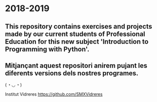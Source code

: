 # 2018-2019
This repository contains exercises and projects made by our current students of Professional Education for this new subject 'Introduction to Programming with Python'.
---
Mitjançant aquest repositori anirem pujant les diferents versions dels nostres programes.
---

( ◔ ◡ ◔ )

Institut Vidreres https://github.com/SMXVidreres
